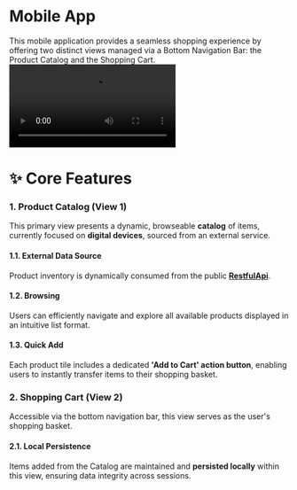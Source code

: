 # Mobile App
This mobile application provides a seamless shopping experience by offering two distinct views managed via a Bottom Navigation Bar: the Product Catalog and the Shopping Cart.
<video src="https://github.com/user-attachments/assets/a35549b6-47e0-429d-9db4-43e7c83f0c53" controls></video>

# ✨ Core Features

### 1. Product Catalog (View 1)

This primary view presents a dynamic, browseable **catalog** of items, currently focused on **digital devices**, sourced from an external service.

#### 1.1. External Data Source
Product inventory is dynamically consumed from the public **[RestfulApi](https://restful-api.dev/)**.

#### 1.2. Browsing
Users can efficiently navigate and explore all available products displayed in an intuitive list format.

#### 1.3. Quick Add
Each product tile includes a dedicated **'Add to Cart' action button**, enabling users to instantly transfer items to their shopping basket.

### 2. Shopping Cart (View 2)

Accessible via the bottom navigation bar, this view serves as the user's shopping basket.

#### 2.1. Local Persistence
Items added from the Catalog are maintained and **persisted locally** within this view, ensuring data integrity across sessions.

